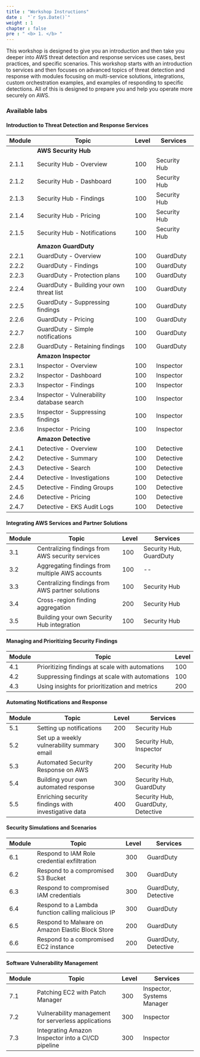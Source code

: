 ```yaml
---
title : "Workshop Instructions"
date :  "`r Sys.Date()`" 
weight : 1 
chapter : false
pre : " <b> 1. </b> "
---
```


This workshop is designed to give you an introduction and then take you deeper into AWS threat detection and response services use cases, best practices, and specific scenarios. This workshop starts with an introduction to services and then focuses on advanced topics of threat detection and response with modules focusing on multi-service solutions, integrations, custom orchestration examples, and examples of responding to specific detections. All of this is designed to prepare you and help you operate more securely on AWS.

### Available labs

#### Introduction to Threat Detection and Response Services
| Module | Topic                                             | Level | Services     |
|--------|---------------------------------------------------|-------|--------------|
|        | **AWS Security Hub**                              |       |              |
| 2.1.1  | Security Hub - Overview                           | 100   | Security Hub |
| 2.1.2  | Security Hub - Dashboard                          | 100   | Security Hub |
| 2.1.3  | Security Hub - Findings                           | 100   | Security Hub |
| 2.1.4  | Security Hub - Pricing                            | 100   | Security Hub |
| 2.1.5  | Security Hub - Notifications                      | 100   | Security Hub |
|        | **Amazon GuardDuty**                              |       |              |
| 2.2.1  | GuardDuty - Overview                              | 100   | GuardDuty    |
| 2.2.2  | GuardDuty - Findings                              | 100   | GuardDuty    |
| 2.2.3  | GuardDuty - Protection plans                      | 100   | GuardDuty    |
| 2.2.4  | GuardDuty - Building your own threat list         | 100   | GuardDuty    |
| 2.2.5  | GuardDuty - Suppressing findings                  | 100   | GuardDuty    |
| 2.2.6  | GuardDuty - Pricing                               | 100   | GuardDuty    |
| 2.2.7  | GuardDuty - Simple notifications                  | 100   | GuardDuty    |
| 2.2.8  | GuardDuty - Retaining findings                    | 100   | GuardDuty    |
|        | **Amazon Inspector**                              |       |              |
| 2.3.1  | Inspector - Overview                              | 100   | Inspector    |
| 2.3.2  | Inspector - Dashboard                             | 100   | Inspector    |
| 2.3.3  | Inspector - Findings                              | 100   | Inspector    |
| 2.3.4  | Inspector - Vulnerability database search         | 100   | Inspector    |
| 2.3.5  | Inspector - Suppressing findings                  | 100   | Inspector    |
| 2.3.6  | Inspector - Pricing                               | 100   | Inspector    |
|        | **Amazon Detective**                              |       |              |
| 2.4.1  | Detective - Overview                              | 100   | Detective    |
| 2.4.2  | Detective - Summary                               | 100   | Detective    |
| 2.4.3  | Detective - Search                                | 100   | Detective    |
| 2.4.4  | Detective - Investigations                        | 100   | Detective    |
| 2.4.5  | Detective - Finding Groups                        | 100   | Detective    |
| 2.4.6  | Detective - Pricing                               | 100   | Detective    |
| 2.4.7  | Detective - EKS Audit Logs                        | 100   | Detective    |

#### Integrating AWS Services and Partner Solutions
| Module | Topic                                           | Level | Services                    |
|--------|-------------------------------------------------|-------|-----------------------------|
| 3.1    | Centralizing findings from AWS security services| 100   | Security Hub, GuardDuty     |
| 3.2    | Aggregating findings from multiple AWS accounts | 100   | --                          |
| 3.3    | Centralizing findings from AWS partner solutions| 100   | Security Hub                |
| 3.4    | Cross-region finding aggregation                | 200   | Security Hub                |
| 3.5    | Building your own Security Hub integration      | 100   | Security Hub                |

#### Managing and Prioritizing Security Findings
| Module | Topic                                           | Level |
|--------|-------------------------------------------------|-------|
| 4.1    | Prioritizing findings at scale with automations | 100   |
| 4.2    | Suppressing findings at scale with automations  | 100   |
| 4.3    | Using insights for prioritization and metrics   | 200   |

#### Automating Notifications and Response
| Module | Topic                                           | Level | Services                            |
|--------|-------------------------------------------------|-------|-------------------------------------|
| 5.1    | Setting up notifications                        | 200   | Security Hub                        |
| 5.2    | Set up a weekly vulnerability summary email     | 300   | Security Hub, Inspector             |
| 5.3    | Automated Security Response on AWS              | 200   | Security Hub                        |
| 5.4    | Building your own automated response            | 300   | Security Hub, GuardDuty             |
| 5.5    | Enriching security findings with investigative data | 400   | Security Hub, GuardDuty, Detective  |

#### Security Simulations and Scenarios
| Module | Topic                                           | Level | Services                    |
|--------|-------------------------------------------------|-------|-----------------------------|
| 6.1    | Respond to IAM Role credential exfiltration     | 300   | GuardDuty                   |
| 6.2    | Respond to a compromised S3 Bucket              | 300   | GuardDuty                   |
| 6.3    | Respond to compromised IAM credentials          | 300   | GuardDuty, Detective        |
| 6.4    | Respond to a Lambda function calling malicious IP | 300 | GuardDuty                   |
| 6.5    | Respond to Malware on Amazon Elastic Block Store | 200  | GuardDuty                   |
| 6.6    | Respond to a compromised EC2 instance           | 200   | GuardDuty, Detective        |

#### Software Vulnerability Management
| Module | Topic                                           | Level | Services                          |
|--------|-------------------------------------------------|-------|-----------------------------------|
| 7.1    | Patching EC2 with Patch Manager                 | 300   | Inspector, Systems Manager        |
| 7.2    | Vulnerability management for serverless applications | 300 | Inspector                         |
| 7.3    | Integrating Amazon Inspector into a CI/CD pipeline | 300 | Inspector                         |
